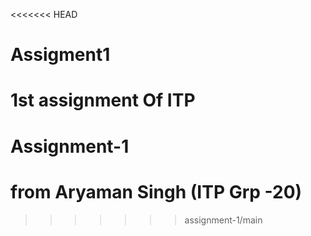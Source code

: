 <<<<<<< HEAD
# Assigment1
1st assignment Of ITP
=======
# Assignment-1
# from Aryaman Singh (ITP Grp -20)
>>>>>>> assignment-1/main
